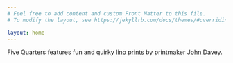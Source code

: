 ```yaml
---
# Feel free to add content and custom Front Matter to this file.
# To modify the layout, see https://jekyllrb.com/docs/themes/#overriding-theme-defaults

layout: home
---
```


Five Quarters features fun and quirky [lino prints](/prints) by printmaker [John Davey](/about).
